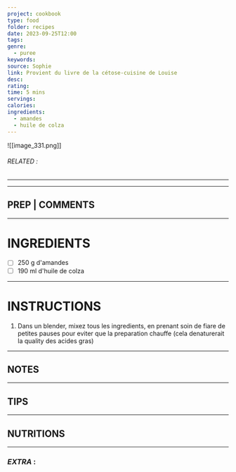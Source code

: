 ```yaml
---
project: cookbook
type: food
folder: recipes
date: 2023-09-25T12:00
tags: 
genre:
  - puree
keywords: 
source: Sophie
link: Provient du livre de la cétose-cuisine de Louise
desc: 
rating: 
time: 5 mins
servings: 
calories: 
ingredients:
  - amandes
  - huile de colza
---
```


![[image_331.png]]
###### *RELATED* : 
---


---
## PREP | COMMENTS



---
# INGREDIENTS

- [ ] 250 g d'amandes
- [ ] 190 ml d'huile de colza

---
# INSTRUCTIONS

1. Dans un blender, mixez tous les ingredients, en prenant soin de fiare de petites pauses pour eviter que la preparation chauffe (cela denaturerait la quality des acides gras)

---
## NOTES



---
## TIPS



---
## NUTRITIONS



---
### *EXTRA* :



